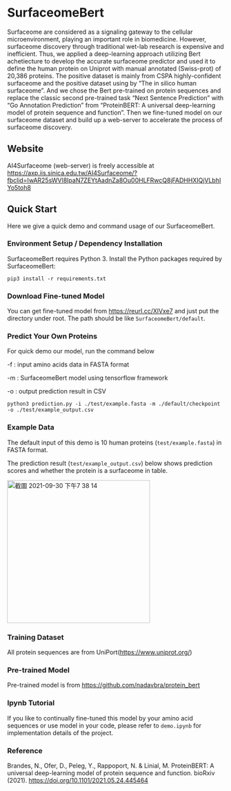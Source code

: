 # SurfaceomeBert

Surfaceome are considered as a signaling gateway to the cellular microenvironment, playing an important role in biomedicine. However, surfaceome discovery through traditional wet-lab research is expensive and inefficient. Thus, we applied a deep-learning approach utilizing Bert achetiecture to develop the accurate surfaceome predictor and used it to define the human protein on Uniprot with manual annotated (Swiss-prot) of 20,386 proteins. The positive dataset is mainly from CSPA highly-confident surfaceome and the positive dataset using by “The in silico human surfaceome”. And we chose the Bert pre-trained on protein sequences and replace the classic second pre-trained task “Next Sentence Prediction” with “Go Annotation Prediction” from “ProteinBERT: A universal deep-learning model of protein sequence and function”. Then we fine-tuned model on our surfaceome dataset and build up a web-server to accelerate the process of surfaceome discovery. 

## Website
AI4Surfaceome (web-server) is freely accessible at https://axp.iis.sinica.edu.tw/AI4Surfaceome/?fbclid=IwAR25sWVl8IpaN7ZEYtAadnZa8Ou00HLFRwcQ8jFADHHXIQjVLbhIYo5toh8


## Quick Start
Here we give a quick demo and command usage of our SurfaceomeBert.

### Environment Setup / Dependency Installation
SurfaceomeBert requires Python 3.
Install the Python packages required by SurfaceomeBert:

```
pip3 install -r requirements.txt
```

### Download Fine-tuned Model
You can get fine-tuned model from https://reurl.cc/XlVxe7 and just put the directory under root.
The path should be like `SurfaceomeBert/default`.


### Predict Your Own Proteins

For quick demo our model, run the command below

-f : input amino acids data in FASTA format

-m : SurfaceomeBert model using tensorflow framework

-o : output prediction result in CSV

```
python3 prediction.py -i ./test/example.fasta -m ./default/checkpoint -o ./test/example_output.csv
```


### Example Data

The default input of this demo is 10 human proteins (`test/example.fasta`) in FASTA format.

The prediction result (`test/example_output.csv`) below shows prediction scores and whether the protein is a surfaceome in table.

<img width="331" alt="截圖 2021-09-30 下午7 38 14" src="https://user-images.githubusercontent.com/56534481/135448372-bf8db363-2591-44f4-963d-07869504a4f9.png">


### Training Dataset
All protein sequences are from UniPort(https://www.uniprot.org/)

### Pre-trained Model
Pre-trained model is from https://github.com/nadavbra/protein_bert

### Ipynb Tutorial
If you like to continually fine-tuned this model by your amino acid sequences or use model in your code, please refer to `demo.ipynb` for implementation details of the project.

### Reference
Brandes, N., Ofer, D., Peleg, Y., Rappoport, N. & Linial, M. ProteinBERT: A universal deep-learning model of protein sequence and function. bioRxiv (2021). https://doi.org/10.1101/2021.05.24.445464
